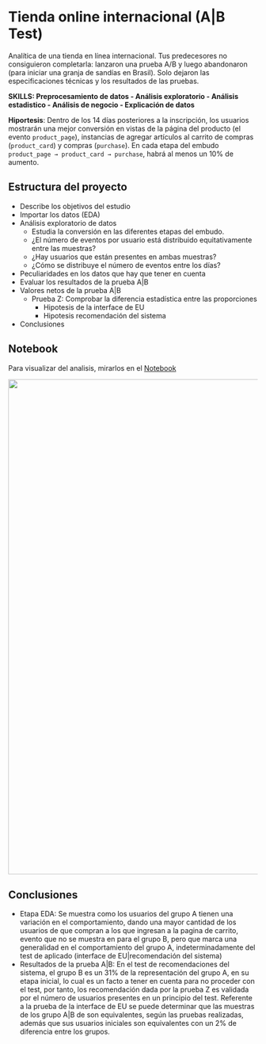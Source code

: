 # Tienda online internacional (A|B Test)
Analítica de una tienda en línea internacional. Tus predecesores no consiguieron completarla: lanzaron una prueba A/B y luego abandonaron (para iniciar una granja de sandías en Brasil). Solo dejaron las especificaciones técnicas y los resultados de las pruebas.

**SKILLS: Preprocesamiento de datos - Análisis exploratorio - Análisis estadistico - Análisis de negocio - Explicación de datos**

**Hiportesis**: 
Dentro de los 14 días posteriores a la inscripción, los usuarios mostrarán una mejor conversión en vistas de la página del producto (el evento `product_page`), instancias de agregar artículos al carrito de compras (`product_card`) y compras (`purchase`). En cada etapa del embudo `product_page → product_card → purchase`, habrá al menos un 10% de aumento.

## Estructura del proyecto
- Describe los objetivos del estudio
- Importar los datos (EDA)
- Análisis exploratorio de datos
  - Estudia la conversión en las diferentes etapas del embudo.
  -  ¿El número de eventos por usuario está distribuido equitativamente entre las muestras?
  -  ¿Hay usuarios que están presentes en ambas muestras?
  -  ¿Cómo se distribuye el número de eventos entre los días?
- Peculiaridades en los datos que hay que tener en cuenta
- Evaluar los resultados de la prueba A|B
- Valores netos de la prueba A|B
  - Prueba Z: Comprobar la diferencia estadística entre las proporciones
      - Hipotesis de la interface de EU
      - Hipotesis recomendación del sistema
- Conclusiones

## Notebook
Para visualizar del analisis, mirarlos en el [Notebook](https://github.com/alll1997/portafolio/blob/main/Tienda%20en%20línea%20internacional/recommender_system_test.ipynb)

<img src="https://github.com/alll1997/portafolio/blob/main/Tienda%20en%20línea%20internacional/image.png" width=1000/>

## Conclusiones
- Etapa EDA: Se muestra como los usuarios del grupo A tienen una variación en el comportamiento, dando una mayor cantidad de los usuarios de que compran a los que ingresan a la pagina de carrito, evento que no se muestra en para el grupo B, pero que marca una generalidad en el comportamiento del grupo A, indeterminadamente del test de aplicado (interface de EU|recomendación del sistema)
- Resultados de la prueba A|B: En el test de recomendaciones del sistema, el grupo B es un 31% de la representación del grupo A, en su etapa inicial, lo cual es un facto a tener en cuenta para no proceder con el test, por tanto, los recomendación dada por la prueba Z es validada por el número de usuarios presentes en un principio del test. Referente a la prueba de la interface de EU se puede determinar que las muestras de los grupo A|B de son equivalentes, según las pruebas realizadas, además que sus usuarios iniciales son equivalentes con un 2% de diferencia entre los grupos.
